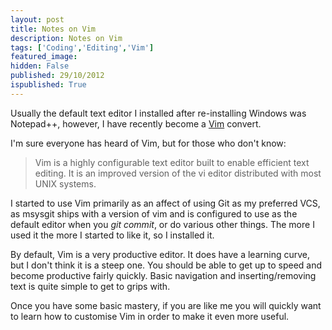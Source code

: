 ```yaml
---
layout: post
title: Notes on Vim
description: Notes on Vim
tags: ['Coding','Editing','Vim']
featured_image: 
hidden: False
published: 29/10/2012
ispublished: True
---
```

Usually the default text editor I installed after re-installing Windows was Notepad++, however, I have recently become a <a title="VIM.org" href="http://www.vim.org/" target="_blank">Vim</a> convert.

I'm sure everyone has heard of Vim, but for those who don't know:
<blockquote>Vim is a highly configurable text editor built to enable efficient text editing. It is an improved version of the vi editor distributed with most UNIX systems.</blockquote>
I started to use Vim primarily as an affect of using Git as my preferred VCS, as msysgit ships with a version of vim and is configured to use as the default editor when you <em>git commit</em>, or do various other things. The more I used it the more I started to like it, so I installed it.

By default, Vim is a very productive editor. It does have a learning curve, but I don't think it is a steep one. You should be able to get up to speed and become productive fairly quickly. Basic navigation and inserting/removing text is quite simple to get to grips with.

Once you have some basic mastery, if you are like me you will quickly want to learn how to customise Vim in order to make it even more useful.
